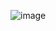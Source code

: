 ![image](https://github.com/nghiahuynhtv01042002/Module_drv8833_with_stm32f411/assets/141972718/12f0ae99-6caa-49a4-bf1b-a57131958355)
